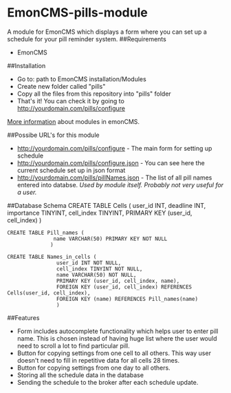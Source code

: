EmonCMS-pills-module
====================

A module for EmonCMS which displays a form where you can set up a schedule for your pill reminder system.
##Requirements

* EmonCMS

##Installation

* Go to: path to EmonCMS installation/Modules
* Create new folder called "pills"
* Copy all the files from this repository into "pills" folder
* That's it! You can check it by going to http://yourdomain.com/pills/configure

[More information](https://github.com/emoncms/development/blob/master/Modules/myelectric_tutorial/readme.md) about modules in emonCMS.

##Possibe URL's for this module

* http://yourdomain.com/pills/configure - The main form for setting up schedule
* http://yourdomain.com/pills/configure.json - You can see here the current schedule set up in json format
* http://yourdomain.com/pills/pillNames.json - The list of all pill names entered into databse. *Used by module itself. Probably not very useful for a user.*

##Database Schema
    CREATE TABLE Cells (
				   user_id INT,
				   deadline INT,
				   importance TINYINT,
				   cell_index TINYINT,
				   PRIMARY KEY (user_id, cell_index)
				  )
    
    CREATE TABLE Pill_names (
				   name VARCHAR(50) PRIMARY KEY NOT NULL
				  )
				  
    CREATE TABLE Names_in_cells (
					user_id INT NOT NULL,
					cell_index TINYINT NOT NULL,
					name VARCHAR(50) NOT NULL,
					PRIMARY KEY (user_id, cell_index, name),
					FOREIGN KEY (user_id, cell_index) REFERENCES Cells(user_id, cell_index),
					FOREIGN KEY (name) REFERENCES Pill_names(name)
					)
					
##Features

* Form includes autocomplete functionality which helps user to enter pill name. This is chosen instead of having huge list where the user would need to scroll a lot to find particular pill.
* Button for copying settings from one cell to all others. This way user doesn't need to fill in repetitive data for all cells 28 times.
* Button for copying settings from one day to all others.
* Storing all the schedule data in the database
* Sending the schedule to the broker after each schedule update.
